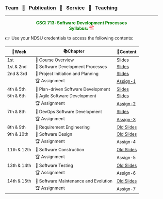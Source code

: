 ### [Team](stamlab.md) &nbsp;&nbsp;🌴&nbsp;&nbsp; [Publication](publications.md) &nbsp;&nbsp;🌴&nbsp;&nbsp; [Service](services.md) &nbsp;&nbsp;🌴&nbsp;&nbsp; [Teaching](teaching.md)
***
<style type="text/css">
.center{
  text-align:center; 
  display:block;
}
.centerImg {
  display: block;
  margin-left: 170px;  
}
</style>

<p class="center" style="color:green;">
<b>CSCI 713: Software Development Processes</b> <br>
<b>Syllabus: <a href="teaching/syllabus/713SDP.pdf" target="_blank"><img src="assets/img/pdficon.png" width="15" height="15"></a></b> 
</p>
👉 Use your NDSU credentials to access the following contents:

| 📅Week      | 📚Chapter                             | 📁Content                                                                                                                                                                              | 
|-------------|---------------------------------------|----------------------------------------------------------------------------------------------------------------------------------------------------------------------------------------|
| 1st         | 🔖 Course Overview                    | <a href="https://docs.google.com/presentation/d/1UIrjQ6yi5ytBJATXIjBz4rrx4p9TMpu-cjUzvg-jzFU/edit?usp=sharing" target="_blank">Slides</a>                                              |
| 1st & 2nd   | 🔖 Software Development Processes     | <a href="https://docs.google.com/presentation/d/1xmyOZ0OL-KlCqQTVQGVrmrPxFsoqG4HfLqyupNkMmoQ/edit?usp=sharing" target="_blank">Slides</a>                                              |
| 2nd & 3rd   | 🔖 Project Initiation and Planning    | <a href="https://docs.google.com/presentation/d/1O3vJXh2sZequb0sPPb8fLDvoYdnBtJjVMkkbo7ZFVxU/edit?usp=sharing" target="_blank">Slides</a>                                              |
|             | 🏆 Assignment                         | <a href="https://docs.google.com/document/d/13UyyI88Wv_f6qSsLirgPhHzEf0I-x4AbjXJQfnhpKfo/edit?usp=sharing" target="_blank">Assign-1</a>                                                |
| 4th & 5th   | 🔖 Plan-driven Software Development   | <a href="https://docs.google.com/presentation/d/1Zs-t5Nx76M8NLe6C9Y4WsS4TG0vKAPQFICgM91hMEJ8/edit?usp=sharing" target="_blank">Slides</a>                                              |
| 5th & 6th   | 🔖 Agile Software Development         | <a href="https://docs.google.com/presentation/d/1ZBm9-Xv9yAi_3A4urGVE8rPu0vPEgs4eslYd2i-buGE/edit?usp=sharing" target="_blank">Slides</a>                                              |
|             | 🏆 Assignment                         | <a href="https://docs.google.com/document/d/1SS7TylUzCdWzeD-bJ3L2bJbYnhgTCXQXoC_Une4jaq4/edit?usp=sharing" target="_blank">Assign-2</a>                                                |
| 7th & 8th   | 🔖 DevOps Software Development        | <a href="https://docs.google.com/presentation/d/180I6UlddapXlS3OZoGpp9XQfyTEmkZlnxlzEKL-j3Pk/edit?usp=sharing" target="_blank">Slides</a>                                              |
|             | 🏆 Assignment                         | <a href="https://docs.google.com/document/d/10RDqB_cDXBDRXBktjIgtQ10PridGrLAvkyWMhSLs5lI/edit?usp=sharing" target="_blank">Assign-3</a>                                                |
| 8th & 9th   | 🔖 Requirement Engineering            | <a href="https://docs.google.com/presentation/d/17rs4EbgEI3K0Z09eEp4DYyX7ozaVU0sR/edit?usp=sharing&ouid=106022466401562746878&rtpof=true&sd=true" target="_blank">Old Slides</a> |
| 9th & 10th  | 🔖 Software Design                    | <a href="https://docs.google.com/presentation/d/1DDhcgmjHp3bkZUJXJbyx2j22uiZ-SUfS/edit?usp=sharing&ouid=106022466401562746878&rtpof=true&sd=true" target="_blank">Old Slides</a> |
|             | 🏆 Assignment                         | Assign-4                                                                                                                                                                               |
| 11th & 12th | 🔖 Software Construction              | <a href="https://docs.google.com/presentation/d/1GolP87U8G59vnh3dnhzzUeity4_uQirE/edit?usp=sharing&ouid=106022466401562746878&rtpof=true&sd=true" target="_blank">Old Slides</a> |
|             | 🏆 Assignment                         | Assign-5                                                                                                                                                                               |
| 13th & 14th | 🔖 Software Testing                   | <a href="https://docs.google.com/presentation/d/1DyMzB3fcfjlEvasJj4IfvWui8SiVk7e5/edit?usp=sharing&ouid=106022466401562746878&rtpof=true&sd=true" target="_blank">Old Slides</a> |
|             | 🏆 Assignment                         | Assign-6                                                                                                                                                                               |
| 14th & 15th | 🔖 Software Maintenance and Evolution | <a href="https://docs.google.com/presentation/d/1YugIkIw0jFYpE_NooCB-c4-4JjJvLweL/edit?usp=sharing&ouid=106022466401562746878&rtpof=true&sd=true" target="_blank">Old Slides</a> |
|             | 🏆 Assignment                         | Assign-7                                                                                                                                                                               |


